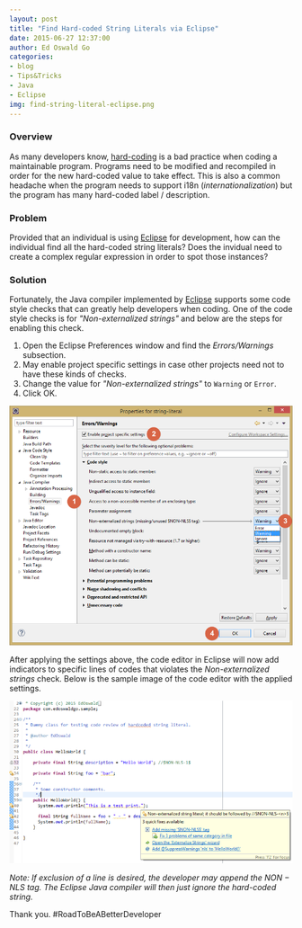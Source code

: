 ```yaml
---
layout: post
title: "Find Hard-coded String Literals via Eclipse"
date: 2015-06-27 12:37:00
author: Ed Oswald Go
categories:
- blog
- Tips&Tricks
- Java
- Eclipse
img: find-string-literal-eclipse.png
---
```


### Overview
As many developers know, [hard-coding][hardcoding] is a bad practice when coding a maintainable program. Programs need to be modified and recompiled in order for the new hard-coded value to take effect. This is also a common headache when the program needs to support i18n (*internationalization*) but the program has many hard-coded label / description.

### Problem
Provided that an individual is using [Eclipse][eclipse] for development, how can the individual find all the hard-coded string literals? Does the invidual need to create a complex regular expression in order to spot those instances?

### Solution
Fortunately, the Java compiler implemented by [Eclipse][eclipse] supports some code style checks that can greatly help developers when coding. One of the code style checks is for *"Non-externalized strings"* and below are the steps for enabling this check.

1. Open the Eclipse Preferences window and find the *Errors/Warnings* subsection.
2. May enable project specific settings in case other projects need not to have these kinds of checks.
3. Change the value for *"Non-externalized strings"* to ```Warning``` or ```Error```.
4. Click OK.

![alt text](/assets/img/blog/find-string-literal-eclipse/eclipse-settings-string-literal.png "Eclipse Settings for String Literal")


After applying the settings above, the code editor in Eclipse will now add indicators to specific lines of codes that violates the *Non-externalized strings* check. Below is the sample image of the code editor with the applied settings.

![alt text](/assets/img/blog/find-string-literal-eclipse/eclipse-warning-string-literal.png "Eclipse Warning for String Literal")

*Note: If exclusion of a line is desired, the developer may append the $NON-NLS$ tag. The Eclipse Java compiler will then just ignore the hard-coded string.*


Thank you. #RoadToBeABetterDeveloper

[hardcoding]: https://en.wikipedia.org/wiki/Hard_coding
[eclipse]: https://eclipse.org
